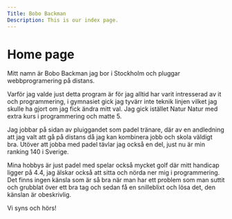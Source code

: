 ```yaml
---
Title: Bobo Backman
Description: This is our index page.
---
```


Home page
==========================

<!-- ![me](%assets_url%/img/rocky.jpeg){.rocky} -->

Mitt namn är Bobo Backman jag bor i Stockholm och pluggar webbprogramering på distans.

Varför jag valde just detta program är för jag alltid har varit intresserad av it och programmering, i gymnasiet gick jag tyvärr inte teknik linjen vilket jag skulle ha gjort om jag fick ändra mitt val. Jag gick istället Natur Natur med extra kurs i programmering och matte 5.

Jag jobbar på sidan av pluiggandet som padel tränare, där av en andledning att jag valt att gå på distans då jag kan kombinera jobb och skola väldigt bra. Utöver att jobba med padel tävlar jag också en del, just nu är min ranking 140 i Sverige.

Mina hobbys är just padel med spelar också mycket golf där mitt handicap ligger på 4.4, jag älskar också att sitta och nörda ner mig i programmering. Det finns ingen känsla som är så bra när man har ett problem som man suttit och grubblat över ett bra tag och sedan få en snilleblixt och lösa det, den känslan är obeskrivlig.

Vi syns och hörs!